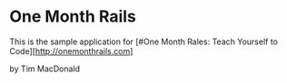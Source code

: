 # One Month Rails

This is the sample application for 
[#One Month Rales: Teach Yourself to Code][http://onemonthrails.com]

by Tim MacDonald